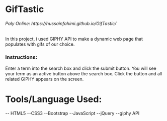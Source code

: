 # GifTastic
<h6>Paly Online: https://hussainfahimi.github.io/GifTastic/ </h6>

In this project, i used GIPHY API to make a dynamic web page that populates with gifs of our choice.

<h3> Instructions: </h3>
Enter a term into the search box and click the submit button. You will see your term as an active button above the search box. Click the button and all related GIPHY appears on the screen.

# Tools/Language Used:
-- HTML5
--CSS3
--Bootstrap
--JavaScript
--jQuery
--giphy API
